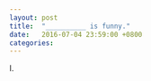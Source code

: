 ```yaml
---
layout: post
title:  "__________ is funny."
date:   2016-07-04 23:59:00 +0800
categories: 
---
```

I.
